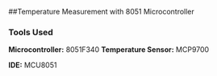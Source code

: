 ##Temperature Measurement with 8051 Microcontroller


### Tools Used
**Microcontroller:** 8051F340
**Temperature Sensor:** MCP9700

**IDE:** MCU8051

